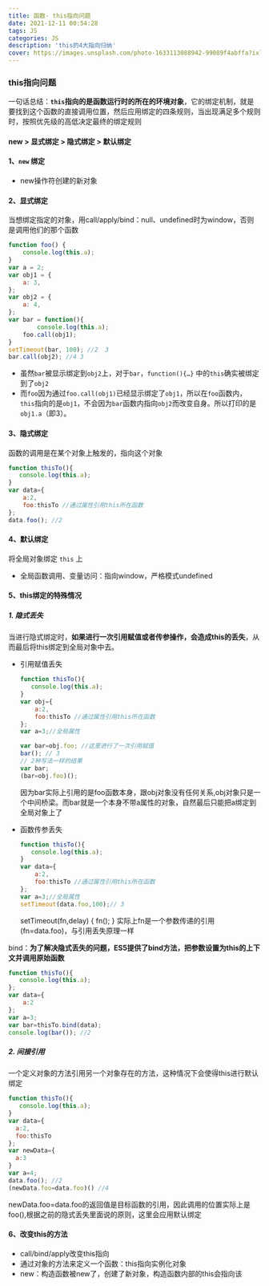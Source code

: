 ```yaml
---
title: 函数- this指向问题
date: 2021-12-11 00:54:28
tags: JS
categories: JS
description: 'this的4大指向归纳'
cover: https://images.unsplash.com/photo-1633113088942-99089f4abffa?ixlib=rb-1.2.1&ixid=MnwxMjA3fDB8MHxlZGl0b3JpYWwtZmVlZHwxMTZ8fHxlbnwwfHx8fA%3D%3D&auto=format&fit=crop&w=500&q=60
---
```


### this指向问题 ###

一句话总结：**`this`指向的是函数运行时的所在的环境对象**，它的绑定机制，就是要找到这个函数的直接调用位置，然后应用绑定的四条规则，当出现满足多个规则时，按照优先级的高低决定最终的绑定规则

#### new > 显式绑定 > 隐式绑定 > 默认绑定 ####

#### 1、`new` 绑定 ####

* new操作符创建的新对象

#### 2、显式绑定 ####

当想绑定指定的对象，用call/apply/bind：null、undefined时为window，否则是调用他们的那个函数

```js
function foo() { 
    console.log(this.a);
}
var a = 2;
var obj1 = { 
    a: 3,
};
var obj2 = { 
    a: 4,
};
var bar = function(){
		console.log(this.a);
    foo.call(obj1);
}
setTimeout(bar, 100); //2  3
bar.call(obj2); //4 3 
```

* 虽然`bar`被显示绑定到`obj2`上，对于`bar`，`function(){…}` 中的`this`确实被绑定到了`obj2`
* 而`foo`因为通过`foo.call(obj1)`已经显示绑定了`obj1`，所以在`foo`函数内，`this`指向的是`obj1`，不会因为`bar`函数内指向`obj2`而改变自身。所以打印的是`obj1.a`（即3）。

#### 3、隐式绑定 ####

函数的调用是在某个对象上触发的，指向这个对象

```js
function thisTo(){
   console.log(this.a);
}
var data={
    a:2,
    foo:thisTo //通过属性引用this所在函数 
};
data.foo(); //2
```

#### 4、默认绑定 ####

将全局对象绑定 `this` 上

* 全局函数调用、变量访问：指向window，严格模式undefined

####  5、this绑定的特殊情况 ####

##### 1. 隐式丢失 #####

当进行隐式绑定时，**如果进行一次引用赋值或者传参操作，会造成this的丢失**，从而最后将this绑定到全局对象中去。

* 引用赋值丢失

  ```js
  function thisTo(){
     console.log(this.a);
  }
  var obj={
      a:2,
      foo:thisTo //通过属性引用this所在函数 
  };
  var a=3;//全局属性
  
  var bar=obj.foo; //这里进行了一次引用赋值 
  bar(); // 3
  // 2种写法一样的结果
  var bar;
  (bar=obj.foo)();
  ```

  因为bar实际上引用的是foo函数本身，跟obj对象没有任何关系,obj对象只是一个中间桥梁。而bar就是一个本身不带a属性的对象，自然最后只能把a绑定到全局对象上了

* 函数传参丢失

  ```js
  function thisTo(){
     console.log(this.a);
  }
  var data={
      a:2,
      foo:thisTo //通过属性引用this所在函数 
  };
  var a=3;//全局属性
  setTimeout(data.foo,100);// 3
  ```

  setTimeout(fn,delay) { fn(); } 实际上fn是一个参数传递的引用(fn=data.foo)，与引用丢失原理一样

bind：**为了解决隐式丢失的问题，ES5提供了bind方法，把参数设置为this的上下文并调用原始函数**

```js
function thisTo(){
   console.log(this.a);
};
var data={
    a:2
}; 
var a=3;
var bar=thisTo.bind(data);
console.log(bar()); //2
```

##### 2. 间接引用 #####

一个定义对象的方法引用另一个对象存在的方法，这种情况下会使得this进行默认绑定

```js
function thisTo(){
   console.log(this.a);
}
var data={
  a:2,
  foo:thisTo
};
var newData={
  a:3
}
var a=4;
data.foo(); //2
(newData.foo=data.foo)() //4
```

newData.foo=data.foo的返回值是目标函数的引用，因此调用的位置实际上是foo(),根据之前的隐式丢失里面说的原则，这里会应用默认绑定

####  6、改变this的方法 ####

* call/bind/apply改变this指向
* 通过对象的方法来定义一个函数：this指向实例化对象
* new：构造函数被new了，创建了新对象，构造函数内部的this会指向该

